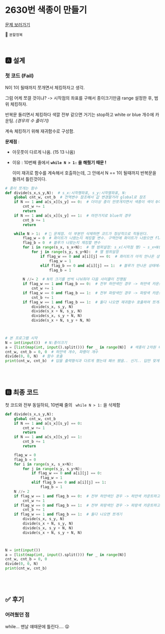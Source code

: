 # 2630번 색종이 만들기

[문제 보러가기](https://www.acmicpc.net/problem/2630)

🚩 `분할정복`

<br>

## 🅰 설계

### 첫 코드 (Fail)

N이 1이 될때까지 쪼개면서 체킹하자고 생각.

그럼 어케 쪼갤 것이냐? -> 시작점의 좌표를 구해서 종이크기만큼 range 설정한 후, 범위 체킹하자.

반복문 돌리면서 체킹하다 색깔 전부 같으면  거기는 stop하고 white or blue 개수에 카운팅. _(경우의 수 줄이기)_

계속 체킹하기 위해 재귀함수로 구성함.

**문제점** : 

- 아웃풋이 다르게 나옴. (15 13 나옴)

- 이유 : 10번째 줄에서 **`while N > 1:` 을 해줬기  때문 !**  

  이미 재귀로 함수를 계속해서 호출하는데, 그 안에서 N == 1이 될때까지 반복문을 돌려서 틀린것이다.

```python
# 종이 쪼개는 함수
def divide(s_x,s_y,N):  # s_x:시작행좌표, s_y:시작열좌표, N:
    global cnt_w, cnt_b  # 전역변수 참조해서 값 변경할거라 global로 참조
    if N == 1 and a[s_x][s_y] == 0:  # 더이상 종이 안쪼개지면서 색종이 색이 0이면(white) 하얀색 개수에 카운팅하고 리턴. 전역변수 참조해서 값을 변경해줄 목적이라 따로 어떤 값을 리턴시키지 않음.
        cnt_w += 1
        return
    if N == 1 and a[s_x][s_y] == 1:  # 마찬가지로 blue의 경우
        cnt_b += 1
        return

    while N > 1:  # 📍 문제점. 이 부분만 삭제하면 코드가 정상적으로 작동된다.
        flag_w = 0  # 화이트가 나왔는지 체킹할 변수. 구역안에 화이트가 나왔으면 flag를 1로 체인지한다.
        flag_b = 0  # 블루가 나왔는지 체킹할 변수
        for i in range(s_x, s_x+N):  # 행 범위설정: s_x(시작점 행) ~ s_x+N(N크기의 구역의 마지막 점)
            for j in range(s_y, s_y+N):  # 열 범위설정
                if flag_w == 0 and a[i][j] == 0:  # 화이트가 아직 안나온 상태에서 화이트가 나왔으면 flag_w를 1로 변경(white 구역에 있다는 의미)
                    flag_w = 1
                elif flag_b == 0 and a[i][j] == 1:  # 블루가 안나온 상태에서 나오면 역시 상태 체인지
                    flag_b = 1
                    
        N //= 2  # N의 크기를 반씩 나눠줘야 다음 사이클이 진행됨
        if flag_w == 1 and flag_b == 0:  # 전부 하얀색인 경우 -> 하얀색 카운트하고 끝
            cnt_w += 1
        if flag_w == 0 and flag_b == 1:  # 전부 파랑색인 경우 -> 파랑색 카운트하고 끝
            cnt_b += 1
        if flag_w == 1 and flag_b == 1:  # 둘다 나오면 재귀함수 호출하여 쪼개기
            divide(s_x, s_y, N)
            divide(s_x + N, s_y, N)
            divide(s_x, s_y + N, N)
            divide(s_x + N, s_y + N, N)

            

# 본 프로그램 시작
N = int(input())  # N:종이크기
a = [list(map(int, input().split())) for _ in range(N)]  # 색종이 2차원 배열로 받음. (0:white, 1:blue)
cnt_w, cnt_b = 0, 0  # 하얀색 개수, 파랭이 개수
divide(0, 0, N)  # 함수 호출
print(cnt_w, cnt_b)  # 답을 출력형식과 다르게 했는데 패쓰 됐음.. 신기.. 답만 맞게나옴 패쓰되나봄
```

<br><br>

## 🅱 최종 코드

첫 코드와 전부 동일하되, 10번째 줄의 ` while N > 1:` 을 삭제함

```python
def divide(s_x,s_y,N):
    global cnt_w, cnt_b
    if N == 1 and a[s_x][s_y] == 0:
        cnt_w += 1
        return
    if N == 1 and a[s_x][s_y] == 1:
        cnt_b += 1
        return

    flag_w = 0
    flag_b = 0
    for i in range(s_x, s_x+N):
        for j in range(s_y, s_y+N):
            if flag_w == 0 and a[i][j] == 0:
                flag_w = 1
            elif flag_b == 0 and a[i][j] == 1:
                flag_b = 1
    N //= 2
    if flag_w == 1 and flag_b == 0:  # 전부 하얀색인 경우 -> 하얀색 카운트하고 끝
        cnt_w += 1
    if flag_w == 0 and flag_b == 1:  # 전부 파랑색인 경우 -> 파랑색 카운트하고 끝
        cnt_b += 1
    if flag_w == 1 and flag_b == 1:  # 둘다 나오면 쪼개기
        divide(s_x, s_y, N)
        divide(s_x + N, s_y, N)
        divide(s_x, s_y + N, N)
        divide(s_x + N, s_y + N, N)



N = int(input())
a = [list(map(int, input().split())) for _ in range(N)]
cnt_w, cnt_b = 0, 0
divide(0, 0, N)
print(cnt_w, cnt_b)
```

<br><br>

## ✅ 후기

### 어려웠던 점

while... 맨날 얘때문에 틀린다.... 😲